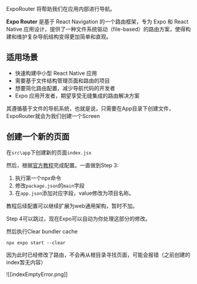 ExpoRouter 将帮助我们在应用内部进行导航。

**Expo Router** 是基于 React Navigation 的一个路由框架，专为 Expo 和 React Native 应用设计，提供了一种文件系统驱动（file-based）的路由方案，使得构建和维护复杂导航结构变得更加简单和直观。

## **适用场景**
- 快速构建中小型 React Native 应用
- 需要基于文件结构管理页面和路由的项目
- 想要简化路由配置，减少导航代码的开发者
- Expo 应用开发者，期望享受无缝集成的路由解决方案

其遵循基于文件的导航系统，也就是说，只需要在App目录下创建文件，ExpoRouter就会为我们创建一个Screen

## 创建一个新的页面

在`src\app`下创建新的页面`index.jsx`

然后，根据[官方教程](https://docs.expo.dev/router/installation/#manual-installation)完成配置。一直做到Step 3:
1. 执行第一个npx命令
2. 修改`package.json`的`main`字段
3. 在`app.json`添加对应字段，value修改为项目名称。

教程后续配置可以继续扩展为web通用架构，暂时不加。

Step 4可以跳过，现在Expo可以自动为你处理这部分的修改。

然后执行Clear bundler cache

```
npx expo start --clear
```

因为此时已经修改了路由，不会再从根目录寻找页面，可能会报错（之前创建的index暂无内容）

![[indexEmptyError.png]]



